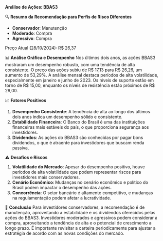 **Análise de Ações: BBAS3**

🔍 **Resumo da Recomendação para Perfis de Risco Diferentes**
- **Conservador**: Manutenção
- **Moderado**: Compra
- **Agressivo**: Compra

Preço Atual (28/10/2024): R$ 26,37

📊 **Análise Gráfica e Desempenho**
Nos últimos dois anos, as ações BBAS3 mostraram um desempenho robusto, com uma tendência de alta consistente. O preço das ações subiu de R$ 17,13 para R$ 26,26, um aumento de 53,29%. A análise mensal destaca períodos de alta volatilidade, especialmente em janeiro e junho de 2023. Os níveis de suporte estão em torno de R$ 15,00, enquanto os níveis de resistência estão próximos de R$ 29,00.

📈 **Fatores Positivos**
1. **Desempenho Consistente**: A tendência de alta ao longo dos últimos dois anos indica um desempenho sólido e consistente.
2. **Estabilidade Financeira**: O Banco do Brasil é uma das instituições financeiras mais estáveis do país, o que proporciona segurança aos investidores.
3. **Dividendos**: As ações do BBAS3 são conhecidas por pagar bons dividendos, o que é atraente para investidores que buscam renda passiva.

⚠️ **Desafios e Riscos**
1. **Volatilidade do Mercado**: Apesar do desempenho positivo, houve períodos de alta volatilidade que podem representar riscos para investidores mais conservadores.
2. **Cenário Econômico**: Mudanças no cenário econômico e político do Brasil podem impactar o desempenho das ações.
3. **Concorrência**: O setor bancário é altamente competitivo, e mudanças na regulamentação podem afetar a lucratividade.

📌 **Conclusão**
Para investidores conservadores, a recomendação é de manutenção, aproveitando a estabilidade e os dividendos oferecidos pelas ações do BBAS3. Investidores moderados e agressivos podem considerar a compra, aproveitando a tendência de alta e o potencial de crescimento a longo prazo. É importante revisitar a carteira periodicamente para ajustar a estratégia de acordo com as novas condições do mercado.